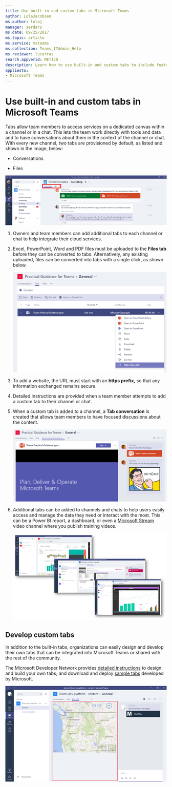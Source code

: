 ```yaml
---
title: Use built-in and custom tabs in Microsoft Teams
author: LolaJacobsen
ms.author: lolaj
manager: serdars
ms.date: 09/25/2017
ms.topic: article
ms.service: msteams
ms.collection: Teams_ITAdmin_Help
ms.reviewer: lucarras
search.appverid: MET150
description: Learn how to use built-in and custom tabs to include features like conversations, files, maps, and more.
appliesto: 
- Microsoft Teams
---
```


Use built-in and custom tabs in Microsoft Teams
==================================================

Tabs allow team members to access services on a dedicated canvas within a channel or in a chat. This lets the team work directly with tools and data and to have conversations about them in the context of the channel or chat. With every new channel, two tabs are provisioned by default, as listed and shown in the image, below:

-   Conversations

-   Files

![Screenshot of the Conversation section of the Marketing team.](media/Use_built-in_and_custom_tabs_in_Microsoft_Teams_image1.png)

1.  Owners and team members can add additional tabs to each channel or chat to help integrate their cloud services.

2.  Excel, PowerPoint, Word and PDF files must be uploaded to the **Files tab** before they can be converted to tabs. Alternatively, any existing uploaded, files can be converted into tabs with a single click, as shown below.

    ![Screenshot of the Files tab with a PowerPoint file selected.](media/Use_built-in_and_custom_tabs_in_Microsoft_Teams_image2.png)

3.  To add a website, the URL must start with an **https prefix,** so that any information exchanged remains secure.

4.  Detailed instructions are provided when a team member attempts to add a custom tab to their channel or chat.

5.  When a custom tab is added to a channel, a **Tab conversation** is created that allows team members to have focused discussions about the content.

    ![Screenshot of a custom tab with a tab conversation on the right side of the window.](media/Use_built-in_and_custom_tabs_in_Microsoft_Teams_image3.png)

6.  Additional tabs can be added to channels and chats to help users easily access and manage the data they need or interact with the most. This can be a Power BI report, a dashboard, or even a [Microsoft Stream](https://go.microsoft.com/fwlink/?linkid=855785) video channel where you publish training videos.

    ![Three screenshots of various content in tabs.](media/Use_built-in_and_custom_tabs_in_Microsoft_Teams_image4.png)

Develop custom tabs
-------------------

In addition to the built-in tabs, organizations can easily design and develop their own tabs that can be integrated into Microsoft Teams or shared with the rest of the community.

The Microsoft Developer Network provides [detailed instructions](https://go.microsoft.com/fwlink/?linkid=855786) to design and build your own tabs; and download and deploy [sample tabs](https://go.microsoft.com/fwlink/?linkid=855787) developed by Microsoft.

![Screenshot of an example custom tab in Microsoft Teams.](media/Use_built-in_and_custom_tabs_in_Microsoft_Teams_image5.png)
